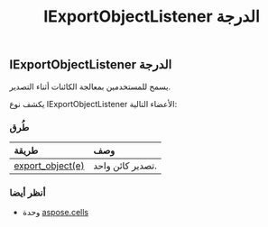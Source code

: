 ﻿---
title: IExportObjectListener الدرجة
second_title: Aspose.Cells for Python via .NET API المراجع
description:
type: docs
weight: 840
url: /ar/python-net/aspose.cells/iexportobjectlistener/
is_root: false
---
##  IExportObjectListener الدرجة
يسمح للمستخدمين بمعالجة الكائنات أثناء التصدير.



يكشف نوع IExportObjectListener الأعضاء التالية:

###  طُرق
| طريقة| وصف|
| :- | :- |
| [export_object(e)](/cells/ar/python-net/aspose.cells/iexportobjectlistener/export_object/#ExportObjectEvent) | تصدير كائن واحد.|



###  أنظر أيضا
* وحدة [aspose.cells](..)
